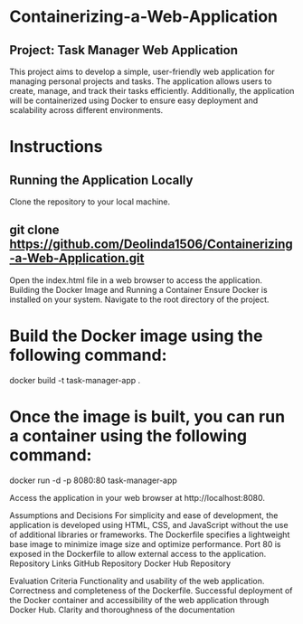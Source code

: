 # Containerizing-a-Web-Application

## Project: Task Manager Web Application

This project aims to develop a simple, user-friendly web application for managing personal projects and tasks. The application allows users to create, manage, and track their tasks efficiently. Additionally, the application will be containerized using Docker to ensure easy deployment and scalability across different environments.

# Instructions

## Running the Application Locally
Clone the repository to your local machine.
## git clone https://github.com/Deolinda1506/Containerizing-a-Web-Application.git
Open the index.html file in a web browser to access the application.
Building the Docker Image and Running a Container
Ensure Docker is installed on your system.
Navigate to the root directory of the project.

# Build the Docker image using the following command:
docker build -t task-manager-app .

# Once the image is built, you can run a container using the following command:
docker run -d -p 8080:80 task-manager-app

Access the application in your web browser at http://localhost:8080.

Assumptions and Decisions
For simplicity and ease of development, the application is developed using HTML, CSS, and JavaScript without the use of additional libraries or frameworks.
The Dockerfile specifies a lightweight base image to minimize image size and optimize performance.
Port 80 is exposed in the Dockerfile to allow external access to the application.
Repository Links
GitHub Repository
Docker Hub Repository

Evaluation Criteria
Functionality and usability of the web application.
Correctness and completeness of the Dockerfile.
Successful deployment of the Docker container and accessibility of the web application through Docker Hub.
Clarity and thoroughness of the documentation
